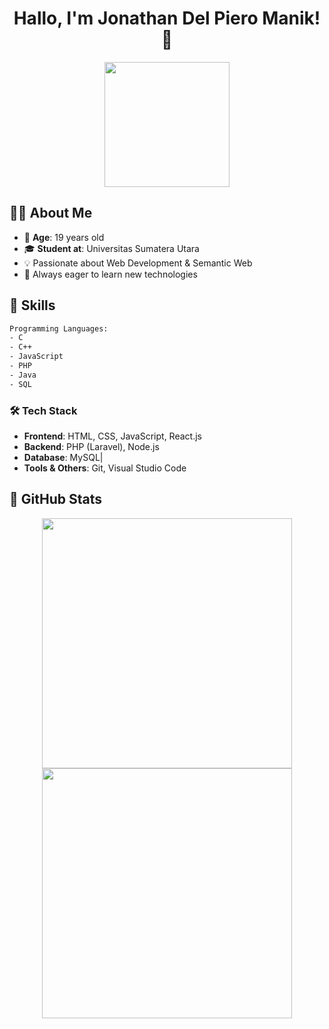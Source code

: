 <div align="center">
    <h1>Hallo, I'm Jonathan Del Piero Manik! 👋</h1>
    <img src="https://media.giphy.com/media/QTfX9Ejfra3ZmNxh6B/giphy.gif" width="200">
</div>

## 👨‍🎓 About Me

- 🎂 **Age**: 19 years old  
- 🎓 **Student at**: Universitas Sumatera Utara
- 💡 Passionate about Web Development & Semantic Web  
- 🚀 Always eager to learn new technologies  

## 🚀 Skills

```txt
Programming Languages:
- C
- C++
- JavaScript
- PHP
- Java
- SQL
```

### 🛠️ Tech Stack

- **Frontend**: HTML, CSS, JavaScript, React.js
- **Backend**: PHP (Laravel), Node.js
- **Database**: MySQL|
- **Tools & Others**: Git, Visual Studio Code

## 🌟 GitHub Stats

<div align="center">
    <img src="https://github-readme-stats.vercel.app/api?username=JonathanManik&show_icons=true&theme=tokyonight" width="400">
    <img src="https://github-readme-streak-stats.herokuapp.com/?user=JonathanManik&theme=tokyonight" width="400">
</div>
